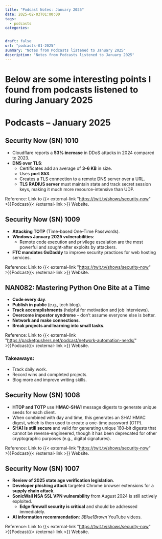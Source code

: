 ```yaml
---
title: "Podcast Notes: January 2025"
date: 2025-02-03T01:00:00
tags:
  - podcasts
categories: 


draft: false
url: "podcasts-01-2025"
summary: "Notes from Podcasts listened to January 2025"
description: "Notes from Podcasts listened to January 2025"
---
```

# Below are some  interesting points I found from podcasts listened to during January 2025
# Podcasts – January 2025

## Security Now (SN) 1010
- Cloudflare reports a **53% increase** in DDoS attacks in 2024 compared to 2023.
- **DNS over TLS**:
  - Certificates add an average of **3-6 KB** in size.
  - Uses **port 853**.
  - Creates a TLS connection to a remote DNS server over a URL.
  - **TLS RADIUS server** must maintain state and track secret session keys, making it much more resource-intensive than UDP.

Reference: Link to {{< external-link "https://twit.tv/shows/security-now" >}}Podcast{{< /external-link >}} Website.

## Security Now (SN) 1009
- **Attacking TOTP** (Time-based One-Time Passwords).
- **Windows January 2025 vulnerabilities**:
  - Remote code execution and privilege escalation are the most powerful and sought-after exploits by attackers.
- **FTC mandates GoDaddy** to improve security practices for web hosting services.

Reference: Link to {{< external-link "https://twit.tv/shows/security-now" >}}Podcast{{< /external-link >}} Website.

## NAN082: Mastering Python One Bite at a Time
- **Code every day**.
- **Publish in public** (e.g., tech blog).
- **Track accomplishments** (helpful for motivation and job interviews).
- **Overcome impostor syndrome** – don’t assume everyone else is better.
- **Network and make connections**.
- **Break projects and learning into small tasks**.

Reference: Link to {{< external-link "https://packetpushers.net/podcast/network-automation-nerds/" >}}Podcast{{< /external-link >}} Website.

### Takeaways:
- Track daily work.
- Record wins and completed projects.
- Blog more and improve writing skills.

## Security Now (SN) 1008
- **HTOP and TOTP** use **HMAC-SHA1** message digests to generate unique seeds for each client.
- When combined with day and time, this generates an SHA1 HMAC digest, which is then used to create a one-time password (OTP).
- **SHA1 is still secure** and valid for generating unique 160-bit digests that cannot be reverse-engineered, though it has been deprecated for other cryptographic purposes (e.g., digital signatures).

Reference: Link to {{< external-link "https://twit.tv/shows/security-now" >}}Podcast{{< /external-link >}} Website.

## Security Now (SN) 1007
- **Review of 2025 state age verification legislation**.
- **Developer phishing attack** targeted Chrome browser extensions for a **supply chain attack**.
- **SonicWall NSA SSL VPN vulnerability** from August 2024 is still actively exploited.
  - **Edge firewall security is critical** and should be addressed immediately.
- **AI information recommendation**: *3Blue1Brown* YouTube videos.

Reference: Link to {{< external-link "https://twit.tv/shows/security-now" >}}Podcast{{< /external-link >}} Website.


